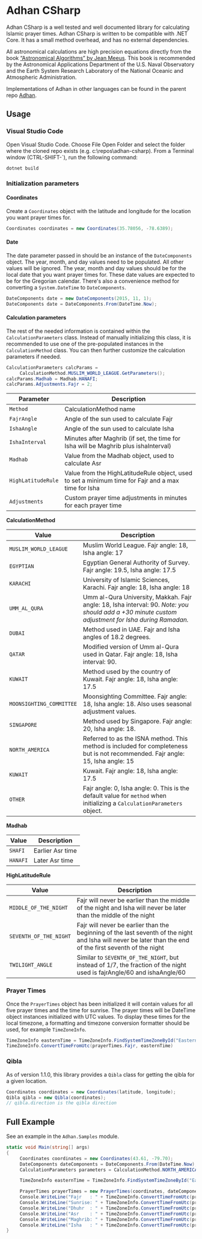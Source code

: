 # Adhan CSharp

Adhan CSharp is a well tested and well documented library for calculating Islamic prayer times. Adhan CSharp is written to be compatible with .NET Core. It has a small method overhead, and has no external dependencies.

All astronomical calculations are high precision equations directly from the book [“Astronomical Algorithms” by Jean Meeus](http://www.willbell.com/math/mc1.htm). This book is recommended by the Astronomical Applications Department of the U.S. Naval Observatory and the Earth System Research Laboratory of the National Oceanic and Atmospheric Administration.

Implementations of Adhan in other languages can be found in the parent repo [Adhan](https://github.com/batoulapps/Adhan).

## Usage

### Visual Studio Code

Open Visual Studio Code.  Choose File Open Folder and select the folder where the cloned repo exists (e.g. c:\repos\adhan-csharp).
From a Terminal window (CTRL-SHIFT-`), run the following command:

```
dotnet build 
```

### Initialization parameters

#### Coordinates

Create a `Coordinates` object with the latitude and longitude for the location you want prayer times for.

```java
Coordinates coordinates = new Coordinates(35.78056, -78.6389);
```

#### Date

The date parameter passed in should be an instance of the `DateComponents` object. The year, month, and day values need to be populated. All other values will be ignored. The year, month and day values should be for the local date that you want prayer times for. These date values are expected to be for the Gregorian calendar. There's also a convenience method for converting a `System.DateTime` to `DateComponents`.

```csharp
DateComponents date = new DateComponents(2015, 11, 1);
DateComponents date = DateComponents.From(DateTime.Now);
```

#### Calculation parameters

The rest of the needed information is contained within the `CalculationParameters` class. Instead of manually initializing this class, it is recommended to use one of the pre-populated instances in the `CalculationMethod` class. You can then further customize the calculation parameters if needed.

```csharp
CalculationParameters calcParams =
     CalculationMethod.MUSLIM_WORLD_LEAGUE.GetParameters();
calcParams.Madhab = Madhab.HANAFI;
calcParams.Adjustments.Fajr = 2;
```

| Parameter | Description |
| --------- | ----------- |
| `Method`    | CalculationMethod name |
| `FajrAngle` | Angle of the sun used to calculate Fajr |
| `IshaAngle` | Angle of the sun used to calculate Isha |
| `IshaInterval` | Minutes after Maghrib (if set, the time for Isha will be Maghrib plus ishaInterval) |
| `Madhab` | Value from the Madhab object, used to calculate Asr |
| `HighLatitudeRule` | Value from the HighLatitudeRule object, used to set a minimum time for Fajr and a max time for Isha |
| `Adjustments` | Custom prayer time adjustments in minutes for each prayer time |

**CalculationMethod**

| Value | Description |
| ----- | ----------- |
| `MUSLIM_WORLD_LEAGUE` | Muslim World League. Fajr angle: 18, Isha angle: 17 |
| `EGYPTIAN` | Egyptian General Authority of Survey. Fajr angle: 19.5, Isha angle: 17.5 |
| `KARACHI` | University of Islamic Sciences, Karachi. Fajr angle: 18, Isha angle: 18 |
| `UMM_AL_QURA` | Umm al-Qura University, Makkah. Fajr angle: 18, Isha interval: 90. *Note: you should add a +30 minute custom adjustment for Isha during Ramadan.* |
| `DUBAI` | Method used in UAE. Fajr and Isha angles of 18.2 degrees. |
| `QATAR` | Modified version of Umm al-Qura used in Qatar. Fajr angle: 18, Isha interval: 90. |
| `KUWAIT` | Method used by the country of Kuwait. Fajr angle: 18, Isha angle: 17.5 |
| `MOONSIGHTING_COMMITTEE` | Moonsighting Committee. Fajr angle: 18, Isha angle: 18. Also uses seasonal adjustment values. |
| `SINGAPORE` | Method used by Singapore. Fajr angle: 20, Isha angle: 18. |
| `NORTH_AMERICA` | Referred to as the ISNA method. This method is included for completeness but is not recommended. Fajr angle: 15, Isha angle: 15 |
| `KUWAIT` | Kuwait. Fajr angle: 18, Isha angle: 17.5 |
| `OTHER` | Fajr angle: 0, Isha angle: 0. This is the default value for `method` when initializing a `CalculationParameters` object. |

**Madhab**

| Value | Description |
| ----- | ----------- |
| `SHAFI` | Earlier Asr time |
| `HANAFI` | Later Asr time |

**HighLatitudeRule**

| Value | Description |
| ----- | ----------- |
| `MIDDLE_OF_THE_NIGHT` | Fajr will never be earlier than the middle of the night and Isha will never be later than the middle of the night |
| `SEVENTH_OF_THE_NIGHT` | Fajr will never be earlier than the beginning of the last seventh of the night and Isha will never be later than the end of the first seventh of the night |
| `TWILIGHT_ANGLE` | Similar to `SEVENTH_OF_THE_NIGHT`, but instead of 1/7, the fraction of the night used is fajrAngle/60 and ishaAngle/60 |


### Prayer Times

Once the `PrayerTimes` object has been initialized it will contain values for all five prayer times and the time for sunrise. The prayer times will be  DateTime object instances initialized with UTC values. To display these times for the local timezone, a formatting and timezone conversion formatter should be used, for example `TimeZoneInfo`.

```csharp
TimeZoneInfo easternTime = TimeZoneInfo.FindSystemTimeZoneById("Eastern Standard Time");
TimeZoneInfo.ConvertTimeFromUtc(prayerTimes.Fajr, easternTime)
```

### Qibla

As of version 1.1.0, this library provides a `Qibla` class for getting the qibla for a given location.

```java
Coordinates coordinates = new Coordinates(latitude, longitude);
Qibla qibla = new Qibla(coordinates);
// qibla.direction is the qibla direction
```

## Full Example

See an example in the `Adhan.Samples` module.

```csharp
static void Main(string[] args)
{
     Coordinates coordinates = new Coordinates(43.61, -79.70);
     DateComponents dateComponents = DateComponents.From(DateTime.Now);
     CalculationParameters parameters = CalculationMethod.NORTH_AMERICA.GetParameters();

     TimeZoneInfo easternTime = TimeZoneInfo.FindSystemTimeZoneById("Eastern Standard Time");

     PrayerTimes prayerTimes = new PrayerTimes(coordinates, dateComponents, parameters);
     Console.WriteLine("Fajr   : " + TimeZoneInfo.ConvertTimeFromUtc(prayerTimes.Fajr, easternTime));
     Console.WriteLine("Sunrise: " + TimeZoneInfo.ConvertTimeFromUtc(prayerTimes.Sunrise, easternTime));
     Console.WriteLine("Dhuhr  : " + TimeZoneInfo.ConvertTimeFromUtc(prayerTimes.Dhuhr, easternTime));
     Console.WriteLine("Asr    : " + TimeZoneInfo.ConvertTimeFromUtc(prayerTimes.Asr, easternTime));
     Console.WriteLine("Maghrib: " + TimeZoneInfo.ConvertTimeFromUtc(prayerTimes.Maghrib, easternTime));
     Console.WriteLine("Isha   : " + TimeZoneInfo.ConvertTimeFromUtc(prayerTimes.Isha, easternTime));
}
```

[badge-travis]: https://travis-ci.org/davidpet86/Adhan-csharp.svg?branch=master
[travis]: https://travis-ci.org/davidpet86/Adhan-csharp
